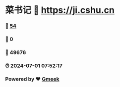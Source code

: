 # 菜书记 :link: https://ji.cshu.cn 
### :page_facing_up: [54](https://ji.cshu.cn/tag.html) 
### :speech_balloon: 0 
### :hibiscus: 49676 
### :alarm_clock: 2024-07-01 07:52:17 
### Powered by :heart: [Gmeek](https://github.com/Meekdai/Gmeek)
